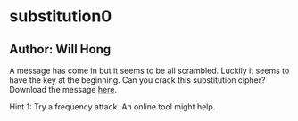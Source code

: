 # substitution0

## Author: Will Hong

A message has come in but it seems to be all scrambled. Luckily it seems to have the key at the beginning. Can you crack this substitution cipher?
Download the message [here](message.txt).

Hint 1: Try a frequency attack. An online tool might help.
